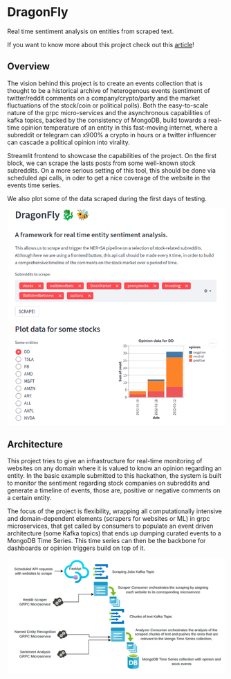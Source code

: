 # DragonFly
Real time sentiment analysis on entities from scraped text.

If you want to know more about this project check out this [article](https://dev.to/ilyocoris/dragonfly-real-time-entity-sentiment-analysis-4616)!

## Overview

The vision behind this project is to create an events collection that is thought to be a historical archive of heterogenous events (sentiment of twitter/reddit comments on a company/crypto/party and the market fluctuations of the stock/coin or political polls). Both the easy-to-scale nature of the grpc micro-services and the asynchronous capabilities of kafka topics, backed by the consistency of MongoDB, build towards a real-time opinion temperature of an entity in this fast-moving internet, where a subreddit or telegram can x900% a crypto in hours or a twitter influencer can cascade a political opinion into virality.

Streamlit frontend to showcase the capabilities of the project. On the first block, we can scrape the lasts posts from some well-known stock subreddits. On a more serious setting of this tool, this should be done via scheduled api calls, in oder to get a nice coverage of the website in the events time series.

We also plot some of the data scraped during the first days of testing.

![alt text](other/streamlit_example.png)

## Architecture

This project tries to give an infrastructure for real-time monitoring of websites on any domain where it is valued to know an opinion regarding an entity. In the basic example submitted to this hackathon, the system is built to monitor the sentiment regarding stock companies on subreddits and generate a timeline of events, those are, positive or negative comments on a certain entity.

The focus of the project is flexibility, wrapping all computationally intensive and domain-dependent elements (scrapers for websites or ML) in grpc microservices, that get called by consumers to populate an event driven architecture (some Kafka topics) that ends up dumping curated events to a MongoDB Time Series. This time series can then be the backbone for dashboards or opinion triggers build on top of it.

![alt text](other/architecture.png)
